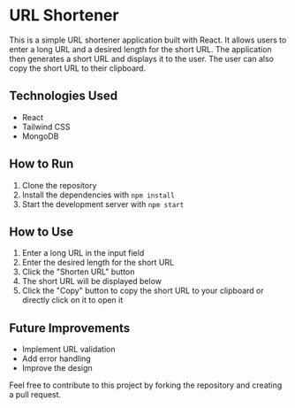 # URL Shortener

This is a simple URL shortener application built with React. It allows users to enter a long URL and a desired length for the short URL. The application then generates a short URL and displays it to the user. The user can also copy the short URL to their clipboard.

## Technologies Used

- React
- Tailwind CSS
- MongoDB

## How to Run

1. Clone the repository
2. Install the dependencies with `npm install`
3. Start the development server with `npm start`

## How to Use

1. Enter a long URL in the input field
2. Enter the desired length for the short URL
3. Click the "Shorten URL" button
4. The short URL will be displayed below
5. Click the "Copy" button to copy the short URL to your clipboard or directly click on it to open it

## Future Improvements

- Implement URL validation
- Add error handling
- Improve the design

Feel free to contribute to this project by forking the repository and creating a pull request.
